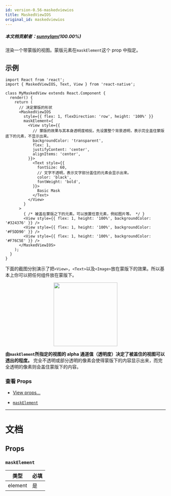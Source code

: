 ```yaml
---
id: version-0.56-maskedviewios
title: MaskedViewIOS
original_id: maskedviewios
---
```

##### 本文档贡献者：[sunnylqm](https://github.com/search?q=sunnylqm%40qq.com+in%3Aemail&type=Users)(100.00%)

渲染一个带蒙版的视图。蒙版元素在`maskElement`这个 prop 中指定。

## 示例

```
import React from 'react';
import { MaskedViewIOS, Text, View } from 'react-native';

class MyMaskedView extends React.Component {
  render() {
    return (
      // 决定蒙版的形状
      <MaskedViewIOS
        style={{ flex: 1, flexDirection: 'row', height: '100%' }}
        maskElement={
          <View style={{
            // 蒙版的效果与其本身透明度相反。先设置整个背景透明，表示完全盖住蒙版底下的元素，不显示出来。
            backgroundColor: 'transparent',
            flex: 1,
            justifyContent: 'center',
            alignItems: 'center',
          }}>
            <Text style={{
              fontSize: 60,
              // 文字不透明，表示文字部分盖住的元素会显示出来。
              color: 'black',
              fontWeight: 'bold',
            }}>
              Basic Mask
            </Text>
          </View>
        }
      >
        { /* 被盖在蒙版之下的元素。可以放置任意元素，例如图片等。 */ }
        <View style={{ flex: 1, height: '100%', backgroundColor: '#324376' }} />
        <View style={{ flex: 1, height: '100%', backgroundColor: '#F5DD90' }} />
        <View style={{ flex: 1, height: '100%', backgroundColor: '#F76C5E' }} />
      </MaskedViewIOS>
    );
  }
}
```

下面的截图分别演示了把`<View>`，`<Text>`以及`<Image>`放在蒙版下的效果。所以基本上你可以把任何组件放在蒙版下。

<center><img src="/docs/assets/MaskedViewIOS/example.png" width="200"></img></center>

**由`maskElement`所指定的视图的 alpha 通道值（透明度）决定了被盖住的视图可以透出的程度。** 完全不透明或部分透明的像素会使得蒙版下的内容显示出来，而完全透明的像素则会盖住蒙版下的内容。

### 查看 Props

* [View props...](view.md#props)

- [`maskElement`](maskedviewios.md#maskelement)

---

# 文档

## Props

### `maskElement`

| 类型    | 必填 |
| ------- | ---- |
| element | 是   |
